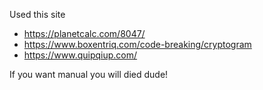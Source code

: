 Used this site 
- https://planetcalc.com/8047/
- https://www.boxentriq.com/code-breaking/cryptogram
- https://www.quipqiup.com/ 

If you want manual you will died dude!